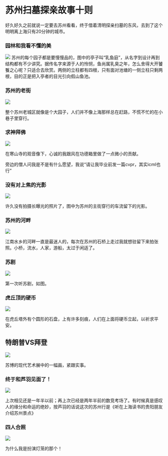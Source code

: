 # 苏州扫墓探亲故事十则

好久好久之前就说一定要去苏州看看，终于借着清明探亲扫墓的东风，去到了这个明明离上海只有20分钟的城市。

### 园林和我看不懂的美

![](https://cdn.jsdelivr.net/gh/Outsider565/ImageBed@master/20210406005850.jpg)
苏州的每个园子都是要慢慢品的，图中的亭子叫“乳鱼庭”，从名字到设计再到结构都有不少讲究。据传名字来源于人的怜悯，鱼尚属乳臭之年，怎么舍得大开饕餮之心呢？只适合去欣赏。两侧的立柱都有四根，只有面对池塘的一侧立柱只剩两根，目的正是把入亭者的目光引向假山鱼池。

### 苏州的老街

![](https://cdn.jsdelivr.net/gh/Outsider565/ImageBed@master/20210406010409.jpg)

整个苏州老城区就像是个大园子，人们并不像上海那样总在赶路，不慌不忙的在小巷子里穿行。

### 求神拜佛

![](https://cdn.jsdelivr.net/gh/Outsider565/ImageBed@master/20210406010710.jpg)

在寒山寺的观音像下，心诚的我跟风在功德箱里做了一点微小的贡献。

旁边的僧人问我是不是有什么愿望，我说“请让我毕业前发一篇cvpr，其实icml也行”

### 没有对上焦的光影

![](https://cdn.jsdelivr.net/gh/Outsider565/ImageBed@master/20210406010850.jpg)

许久没有拍摄长曝光的照片了，图中为苏州的主街穿行的车流留下的光影。

### 苏州的河畔

![](https://cdn.jsdelivr.net/gh/Outsider565/ImageBed@master/20210406011115.jpg)

江南水乡的河畔一直是最迷人的，每次在苏州的石桥上走过我就想驻留下来拍张照。小桥，流水，人家，游船，太过于闲适了。

### 苏剧

![](https://cdn.jsdelivr.net/gh/Outsider565/ImageBed@master/20210406011424.jpg)

第一次听苏剧，如图。

### 虎丘顶的硬币

![](https://cdn.jsdelivr.net/gh/Outsider565/ImageBed@master/20210406011513.jpg)

在虎丘塔外有个圆形的石盘，上有许多刻痕，人们在上面将硬币立起，以祈求平安。

## 特朗普VS拜登

![](https://cdn.jsdelivr.net/gh/Outsider565/ImageBed@master/20210406011721.jpg)

苏博的现代艺术展中的一幅画，紧跟实事。

### 终于和芦羽见面了！

![](https://cdn.jsdelivr.net/gh/Outsider565/ImageBed@master/20210406011852.jpg)

上次相见还是一年半以前；再上次已经是两年半前的数竞考场了。有时候真是感叹人的缘分和命运的绝妙，按芦羽的话说这次的苏州行是《听在上海读书的贵阳朋友介绍苏州景点》

### 四人合照

![](https://cdn.jsdelivr.net/gh/Outsider565/ImageBed@master/20210406012232.jpg)

为什么我是扮演灯笼的那个！